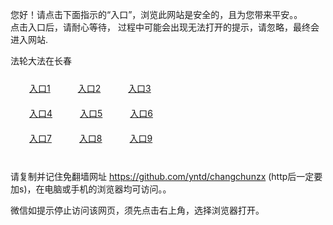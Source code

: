 您好！请点击下面指示的“入口”，浏览此网站是安全的，且为您带来平安。。 <br/>
点击入口后，请耐心等待， 过程中可能会出现无法打开的提示，请忽略，最终会进入网站. </br>

法轮大法在长春<br/>
<div style="padding:10px"><a style="margin:20px" target="_blank" href="https://d37mxp75sq61vy.cloudfront.net/2Qpsp?axknmrfh" id="ccLink1" rel="nofollow">入口1</a> <a target="_blank" style="margin:20px" href="https://d2qhpjx9zwwx84.cloudfront.net/2Qpsp?qisxk" id="ccLink2" rel="nofollow">入口2</a> <a style="margin:20px" target="_blank" href="https://d1pghezot95gx4.cloudfront.net/2Qpsp?zjrybk" id="ccLink3" rel="nofollow">入口3</a></div>

<div style="padding:10px" ><a style="margin:20px" target="_blank" href="https://d37mxp75sq61vy.cloudfront.net/2Qpsp?axknmrfh" id="ccLink4" rel="nofollow">入口4</a> <a style="margin:20px" href="https://d2qhpjx9zwwx84.cloudfront.net/2Qpsp?qisxk" target="_blank" id="ccLink5" rel="nofollow">入口5</a> <a style="margin:20px" href="https://d1pghezot95gx4.cloudfront.net/2Qpsp?zjrybk" target="_blank" id="ccLink6" rel="nofollow">入口6</a></div>

<div style="padding:10px"><a style="margin:20px" target="_blank" href="https://d37mxp75sq61vy.cloudfront.net/2Qpsp?axknmrfh" id="ccLink7" rel="nofollow">入口7</a> <a style="margin:20px" href="https://d2qhpjx9zwwx84.cloudfront.net/2Qpsp?qisxk" target="_blank" id="ccLink8" rel="nofollow">入口8</a> <a style="margin:20px" target="_blank" href="https://d1pghezot95gx4.cloudfront.net/2Qpsp?zjrybk" id="ccLink9" rel="nofollow">入口9</a></div>

<br/>



请复制并记住免翻墙网址 https://github.com/yntd/changchunzx (http后一定要加s)，在电脑或手机的浏览器均可访问。。<br/>

微信如提示停止访问该网页，须先点击右上角，选择浏览器打开。
